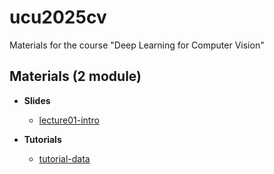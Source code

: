 # ucu2025cv

Materials for the course "Deep Learning for Computer Vision"


## Materials (2 module)

* **Slides**

    - [lecture01-intro](https://colab.research.google.com/github/lyubonko/ucu2025cv/blob/main/lectures/lecture01_intro.pdf?raw=true)

*  **Tutorials**
  
    - [tutorial-data](https://colab.research.google.com/github/lyubonko/ucu2025cv/blob/main/tutorials/tutorial01_data.ipynb)
  
